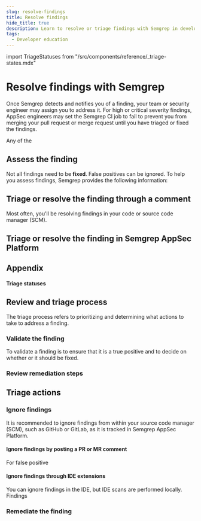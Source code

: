 ```yaml
---
slug: resolve-findings
title: Resolve findings
hide_title: true
description: Learn to resolve or triage findings with Semgrep in developer-native interfaces.
tags:
  - Developer education
---
```


import TriageStatuses from "/src/components/reference/_triage-states.mdx"

# Resolve findings with Semgrep

Once Semgrep detects and notifies you of a finding, your team or security engineer may assign you to address it. For high or critical severity findings, AppSec engineers may set the Semgrep CI job to fail to prevent you from merging your pull request or merge request until you have triaged or fixed the findings.

Any of the 

## Assess the finding

Not all findings need to be **fixed**. False positives can be ignored. To help you assess findings, Semgrep provides the following information:




## Triage or resolve the finding through a comment

Most often, you'll be resolving findings in your code or source code manager (SCM).

## Triage or resolve the finding in Semgrep AppSec Platform




## Appendix

#### Triage statuses

<TriageStatuses />


## Review and triage process

The triage process refers to prioritizing and determining what actions to take to address a finding.

### Validate the finding

To validate a finding is to ensure that it is a true positive and to decide on whether or it should be fixed.

### Review remediation steps 

## Triage actions

### Ignore findings

It is recommended to ignore findings from within your source code manager (SCM), such as GitHub or GitLab, as it is tracked in Semgrep AppSec Platform.

#### Ignore findings by posting a PR or MR comment

For false positive

#### Ignore findings through IDE extensions

You can ignore findings in the IDE, but IDE scans are performed locally. Findings 

### Remediate the finding
